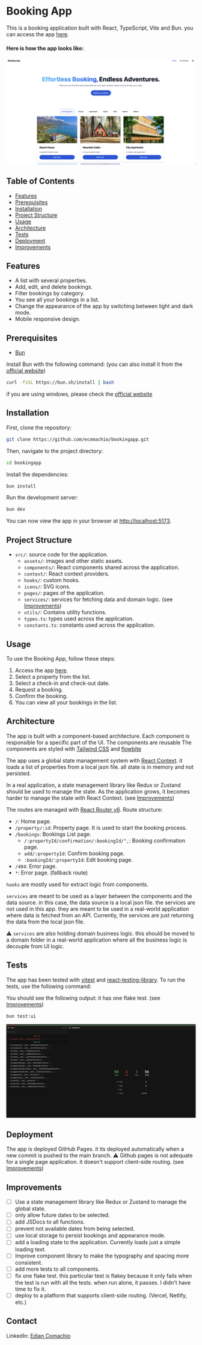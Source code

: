 # Booking App

This is a booking application built with React, TypeScript, Vite and Bun. you can access the app [here](https://ecomachio.github.io/bookingapp/).

#### Here is how the app looks like:

![properties](./public/home.png)

## Table of Contents

- [Features](#features)
- [Prerequisites](#prerequisites)
- [Installation](#installation)
- [Project Structure](#project-structure)
- [Usage](#usage)
- [Architecture](#architecture)
- [Tests](#tests)
- [Deployment](#deployment)
- [Improvements](#improvements)

## Features

- A list with several properties.
- Add, edit, and delete bookings.
- Filter bookings by category.
- You see all your bookings in a list.
- Change the appearance of the app by switching between light and dark mode.
- Mobile responsive design.

## Prerequisites

- [Bun](https://bun.sh/)

Install Bun with the following command: (you can also install it from the [official website](https://bun.sh/))

```sh
curl -fsSL https://bun.sh/install | bash
```

if you are using windows, please check the [official website](https://bun.sh/)

## Installation

First, clone the repository:

```sh
git clone https://github.com/ecomachio/bookingapp.git
```

Then, navigate to the project directory:

```sh
cd bookingapp
```

Install the dependencies:

```sh
bun install
```

Run the development server:

```sh
bun dev
```

You can now view the app in your browser at [http://localhost:5173](http://localhost:5173).

## Project Structure

- `src/`: source code for the application.
  - `assets/`: images and other static assets.
  - `components/`: React components shared across the application.
  - `context/`: React context providers.
  - `hooks/`: custom hooks.
  - `icons/`: SVG icons.
  - `pages/`: pages of the application.
  - `services/`: services for fetching data and domain logic. (see [Improvements](#improvements))
  - `utils/`: Contains utility functions.
  - `types.ts`: types used across the application.
  - `constants.ts`: constants used across the application.

## Usage

To use the Booking App, follow these steps:

1. Access the app [here](https://ecomachio.github.io/bookingapp/).
2. Select a property from the list.
3. Select a check-in and check-out date.
4. Request a booking.
5. Confirm the booking.
6. You can view all your bookings in the list.

## Architecture

The app is built with a component-based architecture. Each component is responsible for a specific part of the UI. The components are reusable The components are styled with [Tailwind CSS](https://tailwindcss.com/) and [flowbite](https://flowbite.com/)

The app uses a global state management system with [React Context](https://reactjs.org/docs/context.html). it loads a list of properties from a local json file. all state is in memory and not persisted. 

In a real application, a state management library like Redux or Zustand should be used to manage the state. As the application grows, it becomes harder to manage the state with React Context. (see [Improvements](#improvements))

The routes are managed with [React Router v6](https://reactrouter.com/).
Route structure:

- `/`: Home page.
- `/property/:id`: Property page. It is used to start the booking process.
- `/bookings`: Bookings List page.
  - `/:propertyId/confirmation/:bookingId/",`: Booking confirmation page.
  - `add/:propertyId`: Confirm booking page.
  - `:bookingId/:propertyId`: Edit booking page.
- `/404`: Error page.
- `*`: Error page. (fallback route)

`hooks` are mostly used for extract logic from components.

`services` are meant to be used as a layer between the components and the data source. in this case, the data source is a local json file. the services are not used in this app. they are meant to be used in a real-world application where data is fetched from an API.
Currently, the services are just returning the data from the local json file.

⚠️ `services` are also holding domain business logic. this should be moved to a domain folder in a real-world application where all the business logic is decouple from UI logic.

## Tests

The app has been tested with [vitest](https://vitest.dev/) and [react-testing-library](https://testing-library.com/docs/react-testing-library/intro/). To run
the tests, use the following command:

You should see the following output: it has one flake test. (see [Improvements](#improvements))

```sh
bun test:ui
```

![tests](./public/tests.png)

## Deployment

The app is deployed GitHub Pages. it its deployed automatically when a new commit is pushed to the main branch.
⚠️ Github pages is not adequate for a single page application. it doesn't support client-side routing. (see [Improvements](#improvements))

## Improvements

- [ ] Use a state management library like Redux or Zustand to manage the global state.
- [ ] only allow future dates to be selected.
- [ ] add JSDocs to all functions.
- [ ] prevent not available dates from being selected.
- [ ] use local storage to persist bookings and appearance mode.
- [ ] add a loading state to the application. Currently loads just a simple loading text.
- [ ] Improve component library to make the typography and spacing more consistent.
- [ ] add more tests to all components.
- [ ] fix one flake test. this particular test is flakey because it only fails when the test is run with all the tests. when run alone, it passes. I didn't have time to fix it.
- [ ] deploy to a platform that supports client-side routing. (Vercel, Netlify, etc.)

## Contact

LinkedIn: [Edian Comachio](https://www.linkedin.com/in/edian-comachio)
